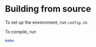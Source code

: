 # Building from source

To set up the environment, run `config.sh`.

To compile, run
```bash
make
```


